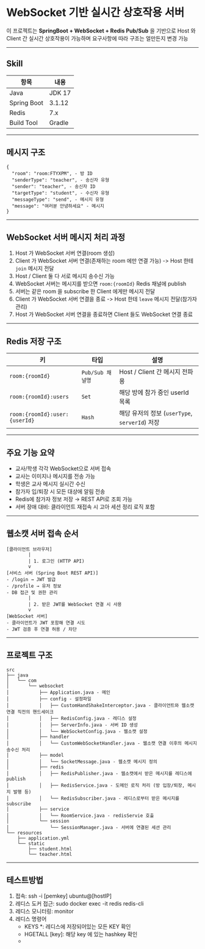 # WebSocket 기반 실시간 상호작용 서버
이 프로젝트는 **SpringBoot + WebSocket + Redis Pub/Sub** 을 기반으로 
Host 와 Client 간 실시간 상호작용이 가능하며 요구사항에 따라 구조는 얼만든지 변경 가능

---

## Skill

| 항목           | 내용                             |
|----------------|----------------------------------|
| Java           | JDK 17                           |
| Spring Boot    | 3.1.12                           |
| Redis          | 7.x               |
| Build Tool     | Gradle                           |

---
## 메시지 구조

```
{
  "room": "room:FTYXPM", - 방 ID 
  "senderType": "teacher", - 송신자 유형
  "sender": "teacher", - 송신자 ID
  "targetType": "student", - 수신자 유형
  "messageType": "send", - 메시지 유형
  "message": "여러분 안녕하세요" - 메시지
}
```

---
## WebSocket 서버 메시지 처리 과정

1. Host 가 WebSocket 서버 연결(room 생성)
2. Client 가 WebSocket 서버 연결(존재하는 room 에만 연결 가능) -> Host 한테 `join` 메시지 전달
3. Host / Client 둘 다 서로 메시지 송수신 가능
4. WebSocket 서버는 메시지를 받으면 `room:{roomId}` Redis 채널에 publish
5. 서버는 같은 room 을 subscribe 한 Client 에게만 메시지 전달
6. Client 가 WebSocket 서버 연결을 종료 -> Host 한테 `leave` 메시지 전달(참가자 관리)
7. Host 가 WebSocket 서버 연결을 종료하면 Client 들도 WebSocket 연결 종료



---

## Redis 저장 구조

| 키                             | 타입   | 설명                                    |
|--------------------------------|--------|---------------------------------------|
| `room:{roomId}`                | `Pub/Sub 채널명` | Host / Client 간 메시지 전파용               |
| `room:{roomId}:users`          | `Set`  | 해당 방에 참가 중인 userId 목록                 |
| `room:{roomId}:user:{userId}`  | `Hash` | 해당 유저의 정보 (`userType`, `serverId`) 저장 |

---

## 주요 기능 요약

- 교사/학생 각각 WebSocket으로 서버 접속
- 교사는 이미지나 메시지를 전송 가능
- 학생은 교사 메시지 실시간 수신
- 참가자 입/퇴장 시 모든 대상에 알림 전송
- Redis에 참가자 정보 저장 → REST API로 조회 가능
- 서버 장애 대비: 클라이언트 재접속 시 고아 세션 정리 로직 포함

---

## 웹소캣 서버 접속 순서

```
[클라이언트 브라우저]
        |
        | 1. 로그인 (HTTP API)
        v
[서비스 서버 (Spring Boot REST API)]
- /login → JWT 발급
- /profile → 유저 정보
- DB 접근 및 권한 관리
        |
        | 2. 받은 JWT를 WebSocket 연결 시 사용
        v
[WebSocket 서버]
- 클라이언트가 JWT 포함해 연결 시도
- JWT 검증 후 연결 허용 / 차단
```



---

## 프로젝트 구조
```
src
├── java
│   └── com
│       └── websocket
│           ├── Application.java - 메인
│           ├── config - 설정파일
│           │   ├── CustomHandShakeInterceptor.java - 클라이언트와 웹소캣 연결 직전의 핸드세이크
│           │   ├── RedisConfig.java - 레디스 설정
│           │   ├── ServerInfo.java - 서버 ID 생성
│           │   └── WebSocketConfig.java - 웹소캣 설정
│           ├── handler
│           │   └── CustomWebSocketHandler.java - 웹소캣 연결 이후의 메시지 송수신 처리
│           ├── model
│           │   └── SocketMessage.java - 웹소캣 메시지 정의
│           ├── redis
│           │   ├── RedisPublisher.java - 웹소캣에서 받은 메시지를 레디스에 publish 
│           │   ├── RedisService.java - 도메인 로직 처리 (방 입장/퇴장, 메시지 발행 등)
│           │   └── RedisSubscriber.java - 레디스로부터 받은 메시지를 subscribe
│           ├── service
│           │   └── RoomService.java - redisServie 호출
│           └── session
│               └── SessionManager.java - 서버에 연결된 세션 관리
└── resources
    ├── application.yml
    └── static
        ├── student.html
        └── teacher.html
```

---
## 테스트방법
1. 접속: ssh -i [pemkey] ubuntu@[hostIP]
2. 레디스 도커 접근: sudo docker exec -it redis redis-cli
3. 레디스 모니터링: monitor
4. 레디스 명령어
   - KEYS *: 레디스에 저장되어있는 모든 KEY 확인
   - HGETALL [key]: 해당 key 에 있는 hashkey 확인
   - 
